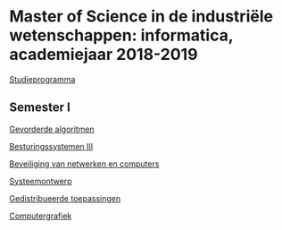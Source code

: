 ﻿# Master of Science in de industriële wetenschappen: informatica, academiejaar 2018-2019

[Studieprogramma](https://studiegids.ugent.be/2018/NL/FACULTY/E/MABA/EM7INF/EM7INF.html)

## Semester I

[Gevorderde algoritmen]()

[Besturingssystemen III]()

[Beveiliging van netwerken en computers]()

[Systeemontwerp]()

[Gedistribueerde toepassingen]()

[Computergrafiek]()

